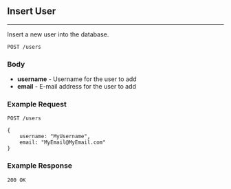 ## Insert User
---
Insert a new user into the database.

`POST /users`

### Body
- **username** - Username for the user to add
- **email** - E-mail address for the user to add

### Example Request
`POST /users`

```
{
	username: "MyUsername",
	email: "MyEmail@MyEmail.com"	
}
```

### Example Response
`200 OK`

